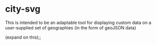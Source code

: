 # city-svg

This is intended to be an adaptable tool for displaying custom data on a user-supplied set of geographies (in the form of geoJSON data)

(expand on this);;
